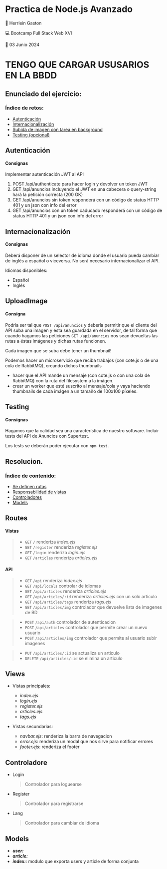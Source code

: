 # Practica de Node.js Avanzado

👤 Herrlein Gaston

💻 Bootcamp Full Stack Web XVI

📅 03 Junio 2024

# TENGO QUE CARGAR USUSARIOS EN LA BBDD

## Enunciado del ejercicio:

### Índice de retos:

- [Autenticación](#Autenticación)
- [Internacionalización](#Internacionalización)
- [Subida de imagen con tarea en background](#UploadImage)
- [Testing (opcional)](#Testing)

## Autenticación

#### Consignas

Implementar autenticación JWT al API

1. POST /api/authenticate para hacer login y devolver un token JWT
2. GET /api/anuncios incluyendo el JWT en una cabecera o query-string hará la petición
   correcta (200 OK)
3. GET /api/anuncios sin token responderá con un código de status HTTP 401 y un json
   con info del error
4. GET /api/anuncios con un token caducado responderá con un código de status HTTP
   401 y un json con info del error

## Internacionalización

#### Consignas

Deberá disponer de un selector de idioma donde el usuario pueda cambiar de inglés a
español o viceversa. No será necesario internacionalizar el API.

Idiomas disponibles:

- Español
- Inglés

## UploadImage

#### Consigna

Podría ser tal que `POST /api/anuncios` y debería permitir que el cliente del API suba una imagen y esta sea guardada en el servidor, de tal forma que cuando hagamos las peticiones `GET /api/anuncios` nos sean devueltas las rutas a éstas imágenes y dichas rutas funcionen.

Cada imagen que se suba debe tener un thumbnail!

Podemos hacer un microservicio que reciba trabajos (con cote.js o de una cola de
RabbitMQ), creando dichos thumbnails

- hacer que el API mande un mensaje (con cote.js o con una cola de RabbitMQ) con la ruta del filesystem a la imágen.
- crear un worker que esté suscrito al mensaje/cola y vaya haciendo thumbnails de cada imágen a un tamaño de 100x100 píxeles.

## Testing

#### Consignas

Hagamos que la calidad sea una característica de nuestro software. Incluir tests del API de Anuncios con Supertest.

Los tests se deberán poder ejecutar con `npm test`.

## Resolucion.

### Índice de contenido:

- [Se definen rutas](#Routes)
- [Responsabilidad de vistas](#Views)
- [Controladores](#Controladore)
- [Models](#Models)

## Routes

#### Vistas

> - `GET` `/` renderiza _index.ejs_
> - `GET` `/register` renderiza _register.ejs_
> - `GET` `/login` renderiza _login.ejs_
> - `GET` `/articles` renderiza _articles.ejs_

#### API

> - `GET` `/api` renderiza _index.ejs_
> - `GET` `/api/locals` controlar de idiomas
> - `GET` `/api/articles` renderiza _articles.ejs_
> - `GET` `/api/articles/:id` renderiza _articles.ejs_ con un solo articulo
> - `GET` `/api/articles/tags` renderiza _tags.ejs_
> - `GET` `/api/articles/img` controlador que devuelve lista de imagenes de BD

> - `POST` `/api/auth` controlador de autenticacion
> - `POST` `/api/articles` controlador que permite crear un nuevo usuario
> - `POST` `/api/articles/img` controlador que permite al usuario subir imagenes

> - `PUT` `/api/articles/:id` se actualiza un articulo
> - `DELETE` `/api/articles/:id` se elimina un articulo

## Views

- Vistas principales:

  - _index.ejs_
  - _login.ejs_
  - _register.ejs_
  - _articles.ejs_
  - _tags.ejs_

- Vistas secundarias:

  - _navbar.ejs_: renderiza la barra de navegacion
  - _error.ejs_: renderiza un modal que nos sirve para notificar errores
  - _footer.ejs_: renderiza el footer

## Controladore

- Login

  > Controlador para loguearse

- Register

  > Controlador para registrarse

- Lang

  > Controlador para cambiar de idioma

## Models

- **_user:_**
- **_article:_**
- **_index:_**: modulo que exporta users y article de forma conjunta
